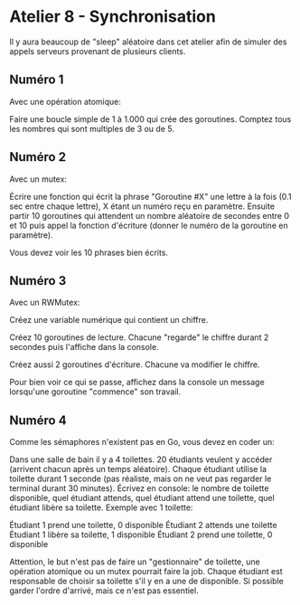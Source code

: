 # Atelier 8 - Synchronisation

Il y aura beaucoup de "sleep" aléatoire dans cet atelier afin de simuler des appels serveurs provenant de plusieurs clients.

## Numéro 1

Avec une opération atomique:

Faire une boucle simple de 1 à 1.000 qui crée des goroutines. Comptez tous les nombres qui sont multiples de 3 ou de 5.

## Numéro 2

Avec un mutex:

Écrire une fonction qui écrit la phrase "Goroutine #X" une lettre à la fois (0.1 sec entre chaque lettre), X étant un numéro reçu en paramètre. Ensuite partir 10 goroutines qui attendent un nombre aléatoire de secondes entre 0 et 10 puis appel la fonction d'écriture (donner le numéro de la goroutine en paramètre).

Vous devez voir les 10 phrases bien écrits.

## Numéro 3

Avec un RWMutex:

Créez une variable numérique qui contient un chiffre.

Créez 10 goroutines de lecture. Chacune "regarde" le chiffre durant 2 secondes puis l'affiche dans la console.

Créez aussi 2 goroutines d'écriture. Chacune va modifier le chiffre.

Pour bien voir ce qui se passe, affichez dans la console un message lorsqu'une goroutine "commence" son travail.

## Numéro 4

Comme les sémaphores n'existent pas en Go, vous devez en coder un:

Dans une salle de bain il y a 4 toilettes. 20 étudiants veulent y accéder (arrivent chacun après un temps aléatoire). Chaque étudiant utilise la toilette durant 1 seconde (pas réaliste, mais on ne veut pas regarder le terminal durant 30 minutes). Écrivez en console: le nombre de toilette disponible, quel étudiant attends, quel étudiant attend une toilette, quel étudiant libère sa toilette. Exemple avec 1 toilette:

Étudiant 1 prend une toilette, 0 disponible
Étudiant 2 attends une toilette
Étudiant 1 libère sa toilette, 1 disponible
Étudiant 2 prend une toilette, 0 disponible

Attention, le but n'est pas de faire un "gestionnaire" de toilette, une opération atomique ou un mutex pourrait faire la job. Chaque étudiant est responsable de choisir sa toilette s'il y en a une de disponible. Si possible garder l'ordre d'arrivé, mais ce n'est pas essentiel.